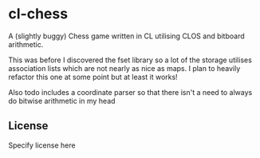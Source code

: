 # cl-chess

A (slightly buggy) Chess game written in CL utilising CLOS and bitboard arithmetic. 

This was before I discovered the fset library so a lot of the storage utilises association lists which are not nearly as nice as maps.
I plan to heavily refactor this one at some point but at least it works!

Also todo includes a coordinate parser so that there isn't a need to always do bitwise arithmetic in my head

## License

Specify license here

